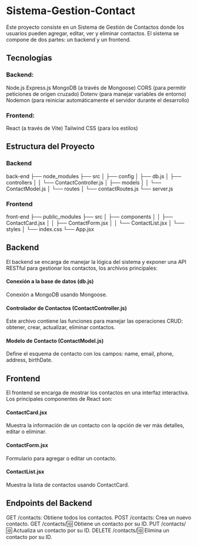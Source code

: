 # Sistema-Gestion-Contact
Este proyecto consiste en un Sistema de Gestión de Contactos donde los usuarios pueden agregar, editar, ver y eliminar contactos. El sistema se compone de dos partes: un backend y un frontend.

## Tecnologías
### Backend:
Node.js
Express.js
MongoDB (a través de Mongoose)
CORS (para permitir peticiones de origen cruzado)
Dotenv (para manejar variables de entorno)
Nodemon (para reiniciar automáticamente el servidor durante el desarrollo)
### Frontend:
React (a través de Vite)
Tailwind CSS (para los estilos)


## Estructura del Proyecto
### Backend

back-end
├── node_modules
├── src
│   ├── config
│   ├── db.js
│   ├── controllers
│   │   └── ContactController.js
│   ├── models
│   │   └── ContactModel.js
│   └── routes
│       └── contactRoutes.js
└── server.js
### Frontend

front-end
├── public_modules
├── src
│   ├── components
│   │   ├── ContactCard.jsx
│   │   ├── ContactForm.jsx
│   │   └── ContactList.jsx
│   └── styles
│       └── index.css
└── App.jsx
## Backend
El backend se encarga de manejar la lógica del sistema y exponer una API RESTful para gestionar los contactos, los archivos principales:

#### Conexión a la base de datos (db.js)
Conexión a MongoDB usando Mongoose.

#### Controlador de Contactos (ContactController.js)
Este archivo contiene las funciones para manejar las operaciones CRUD: obtener, crear, actualizar, eliminar contactos.

#### Modelo de Contacto (ContactModel.js)
Define el esquema de contacto con los campos: name, email, phone, address, birthDate.


## Frontend
El frontend se encarga de mostrar los contactos en una interfaz interactiva. Los principales componentes de React son:

#### ContactCard.jsx
Muestra la información de un contacto con la opción de ver más detalles, editar o eliminar.

#### ContactForm.jsx
Formulario para agregar o editar un contacto.

#### ContactList.jsx
Muestra la lista de contactos usando ContactCard.


## Endpoints del Backend
GET /contacts: Obtiene todos los contactos.
POST /contacts: Crea un nuevo contacto.
GET /contacts/:id: Obtiene un contacto por su ID.
PUT /contacts/:id: Actualiza un contacto por su ID.
DELETE /contacts/:id: Elimina un contacto por su ID.
